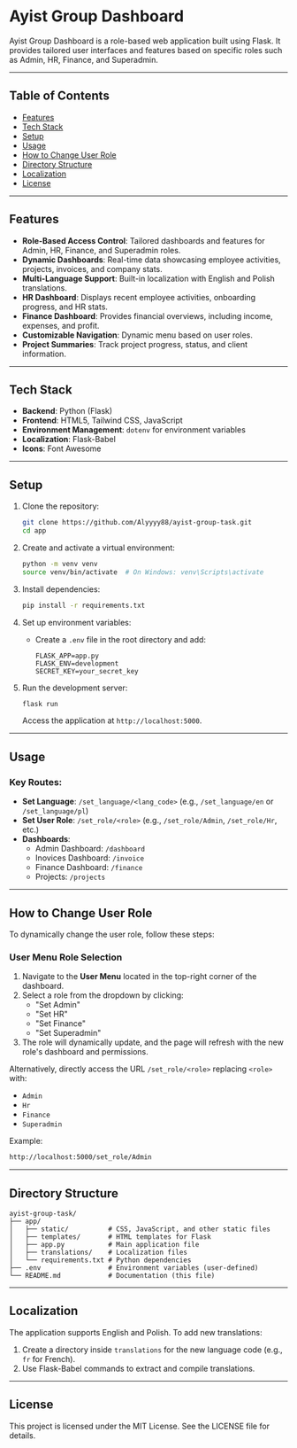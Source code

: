 # Ayist Group Dashboard

Ayist Group Dashboard is a role-based web application built using Flask. It provides tailored user interfaces and features based on specific roles such as Admin, HR, Finance, and Superadmin.

---

## Table of Contents

- [Features](#features)
- [Tech Stack](#tech-stack)
- [Setup](#setup)
- [Usage](#usage)
- [How to Change User Role](#how-to-change-user-role)
- [Directory Structure](#directory-structure)
- [Localization](#localization)
- [License](#license)

---

## Features

- **Role-Based Access Control**: Tailored dashboards and features for Admin, HR, Finance, and Superadmin roles.
- **Dynamic Dashboards**: Real-time data showcasing employee activities, projects, invoices, and company stats.
- **Multi-Language Support**: Built-in localization with English and Polish translations.
- **HR Dashboard**: Displays recent employee activities, onboarding progress, and HR stats.
- **Finance Dashboard**: Provides financial overviews, including income, expenses, and profit.
- **Customizable Navigation**: Dynamic menu based on user roles.
- **Project Summaries**: Track project progress, status, and client information.

---

## Tech Stack

- **Backend**: Python (Flask)
- **Frontend**: HTML5, Tailwind CSS, JavaScript
- **Environment Management**: `dotenv` for environment variables
- **Localization**: Flask-Babel
- **Icons**: Font Awesome

---

## Setup

1. Clone the repository:
   ```bash
   git clone https://github.com/Alyyyy88/ayist-group-task.git
   cd app
   ```

2. Create and activate a virtual environment:
   ```bash
   python -m venv venv
   source venv/bin/activate  # On Windows: venv\Scripts\activate
   ```

3. Install dependencies:
   ```bash
   pip install -r requirements.txt
   ```

4. Set up environment variables:
   - Create a `.env` file in the root directory and add:
     ```
     FLASK_APP=app.py
     FLASK_ENV=development
     SECRET_KEY=your_secret_key
     ```

5. Run the development server:
   ```bash
   flask run
   ```
   Access the application at `http://localhost:5000`.

---

## Usage

### Key Routes:
- **Set Language**: `/set_language/<lang_code>` (e.g., `/set_language/en` or `/set_language/pl`)
- **Set User Role**: `/set_role/<role>` (e.g., `/set_role/Admin`, `/set_role/Hr`, etc.)
- **Dashboards**:
  - Admin Dashboard: `/dashboard`
  - Inovices Dashboard: `/invoice`
  - Finance Dashboard: `/finance`
  - Projects: `/projects`

---

## How to Change User Role

To dynamically change the user role, follow these steps:

### User Menu Role Selection
1. Navigate to the **User Menu** located in the top-right corner of the dashboard.
2. Select a role from the dropdown by clicking:
   - "Set Admin"
   - "Set HR"
   - "Set Finance"
   - "Set Superadmin"
3. The role will dynamically update, and the page will refresh with the new role's dashboard and permissions.

Alternatively, directly access the URL `/set_role/<role>` replacing `<role>` with:
- `Admin`
- `Hr`
- `Finance`
- `Superadmin`

Example:
```bash
http://localhost:5000/set_role/Admin
```

---

## Directory Structure

```plaintext
ayist-group-task/
├── app/
│   ├── static/          # CSS, JavaScript, and other static files
│   ├── templates/       # HTML templates for Flask
│   ├── app.py           # Main application file
│   ├── translations/    # Localization files
│   └── requirements.txt # Python dependencies
├── .env                 # Environment variables (user-defined)
└── README.md            # Documentation (this file)
```

---

## Localization

The application supports English and Polish. To add new translations:
1. Create a directory inside `translations` for the new language code (e.g., `fr` for French).
2. Use Flask-Babel commands to extract and compile translations.

---

## License

This project is licensed under the MIT License. See the LICENSE file for details.
